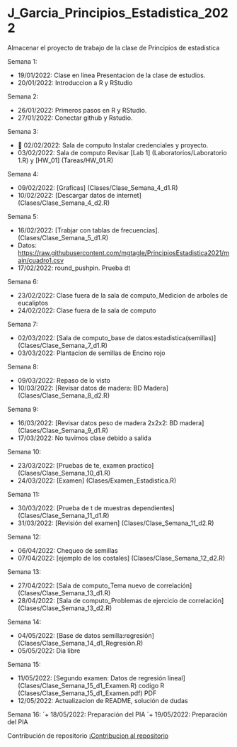 # J_Garcia_Principios_Estadistica_2022
Almacenar el proyecto de trabajo de la clase de Principios de estadistica

Semana 1:

+ 19/01/2022: Clase en linea Presentacion de la clase de estudios.
+ 20/01/2022: Introduccion a R y RStudio

Semana 2: 

+ 26/01/2022: Primeros pasos en R y RStudio.
+ 27/01/2022: Conectar github y Rstudio.

Semana 3:

+ :dart: 02/02/2022: Sala de computo Instalar credenciales y proyecto.
+ 03/02/2022: Sala de computo Revisar [Lab 1] (Laboratorios/Laboratorio 1.R) y [HW_01] (Tareas/HW_01.R)

Semana 4:
+ 09/02/2022: [Graficas] (Clases/Clase_Semana_4_d1.R) 
+ 10/02/2022: [Descargar datos de internet] (Clases/Clase_Semana_4_d2.R)

Semana 5:
+ 16/02/2022: [Trabjar con tablas de frecuencias]. (Clases/Clase_Semana_5_d1.R)
+ Datos:  https://raw.githubusercontent.com/mgtagle/PrincipiosEstadistica2021/main/cuadro1.csv
+ 17/02/2022: round_pushpin. Prueba dt

Semana 6:
+ 23/02/2022: Clase fuera de la sala de computo_Medicion de arboles de eucaliptos
+ 24/02/2022: Clase fuera de la sala de computo

Semana 7:
+ 02/03/2022: [Sala de computo_base de datos:estadistica(semillas)] (Clases/Clase_Semana_7_d1.R)
+ 03/03/2022: Plantacion de semillas de Encino rojo

Semana 8:
+ 09/03/2022: Repaso de lo visto
+ 10/03/2022: [Revisar datos de madera: BD Madera] (Clases/Clase_Semana_8_d2.R)

Semana 9:
+ 16/03/2022: [Revisar datos peso de madera 2x2x2: BD madera] (Clases/Clase_Semana_9_d1.R)
+ 17/03/2022: No tuvimos clase debido a salida

Semana 10:
+ 23/03/2022: [Pruebas de te, examen practico] (Clases/Clase_Semana_10_d1.R)
+ 24/03/2022: [Examen] (Clases/Examen_Estadistica.R)

Semana 11:
+ 30/03/2022: [Prueba de t de muestras dependientes] (Clases/Clase_Semana_11_d1.R)
+ 31/03/2022: [Revisión del examen] (Clases/Clase_Semana_11_d2.R)

Semana 12:
+ 06/04/2022: Chequeo de semillas
+ 07/04/2022: [ejemplo de los costales] (Clases/Clase_Semana_12_d2.R)

Semana 13:
+ 27/04/2022: [Sala de computo_Tema nuevo de correlación] (Clases/Clase_Semana_13_d1.R)
+ 28/04/2022: [Sala de computo_Problemas de ejercicio de correlación] (Clases/Clase_Semana_13_d2.R)

Semana 14:
+ 04/05/2022: [Base de datos semilla:regresión] (Clases/Clase_Semana_14_d1_Regresión.R)
+ 05/05/2022: Dia libre

Semana 15:
+ 11/05/2022: [Segundo examen: Datos de regresión lineal] (Clases/Clase_Semana_15_d1_Examen.R) codigo R
(Clases/Clase_Semana_15_d1_Examen.pdf) PDF
+ 12/05/2022: Actualizacion de README, solución de dudas

Semana 16:
´+ 18/05/2022: Preparación del PIA
´+ 19/05/2022: Preparación del PIA

Contribución de repositorio
¡[Contribucion al repositorio]()